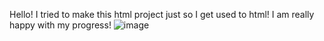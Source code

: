 Hello! I tried to make this html project just so I get used to html! 
I am really happy with my progress!
![image](https://github.com/user-attachments/assets/493ed833-7a03-41d8-acda-ea9c25502809)
